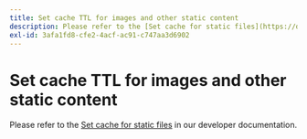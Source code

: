```yaml
---
title: Set cache TTL for images and other static content
description: Please refer to the [Set cache for static files](https://devdocs.magento.com/guides/v2.3/cloud/project/set-cache.html) in our developer documentation.
exl-id: 3afa1fd8-cfe2-4acf-ac91-c747aa3d6902
---
```

# Set cache TTL for images and other static content

Please refer to the [Set cache for static files](https://devdocs.magento.com/guides/v2.3/cloud/project/set-cache.html) in our developer documentation.
